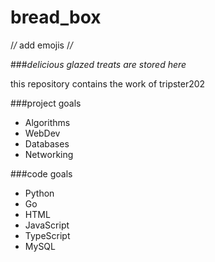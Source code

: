 # bread_box
/*/* add emojis /*/*

###*delicious glazed treats are stored here*

this repository contains the work of tripster202

###project goals
- Algorithms
- WebDev
- Databases
- Networking

###code goals
- Python
- Go
- HTML
- JavaScript
- TypeScript
- MySQL
